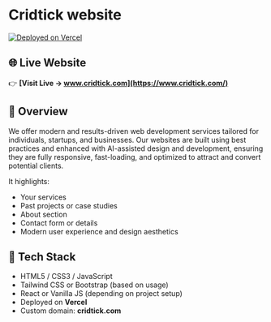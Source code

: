 # Cridtick website

[![Deployed on Vercel](https://img.shields.io/badge/Deployed%20on-Vercel-black?style=for-the-badge&logo=vercel)](https://vercel.com)

## 🌐 Live Website

👉 **[Visit Live → www.cridtick.com](https://www.cridtick.com/)**

## 📝 Overview

We offer modern and results-driven web development services tailored for individuals, startups, and businesses. Our websites are built using best practices and enhanced with AI-assisted design and development, ensuring they are fully responsive, fast-loading, and optimized to attract and convert potential clients.

It highlights:
- Your services
- Past projects or case studies
- About section
- Contact form or details
- Modern user experience and design aesthetics

## 🚀 Tech Stack

- HTML5 / CSS3 / JavaScript
- Tailwind CSS or Bootstrap (based on usage)
- React or Vanilla JS (depending on project setup)
- Deployed on **Vercel**
- Custom domain: **cridtick.com**


